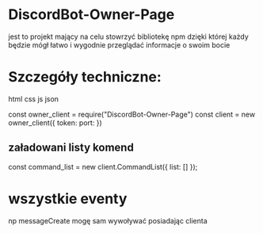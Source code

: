 # DiscordBot-Owner-Page
 
jest to projekt mający na celu stowrzyć bibliotekę npm
dzięki której każdy będzie mógł łatwo i wygodnie przeglądać informacje o swoim bocie

# Szczegóły techniczne:
html
css
js
json

const owner_client = require("DiscordBot-Owner-Page")
const client = new owner_client({
    token:
    port:
})

 ## załadowani listy komend
const command_list = new client.CommandList({
    list: []
});

 # wszystkie eventy
  np messageCreate
 mogę sam wywoływać posiadając clienta